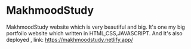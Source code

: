 # MakhmoodStudy
MakhmoodStudy website which is very beautiful and big.
It's one my big portfoilo website which written in HTML,CSS,JAVASCRIPT.
And It's also deployed , link: https://makhmoodstudy.netlify.app/
